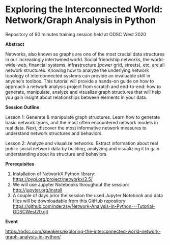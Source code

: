 # Exploring the Interconnected World: Network/Graph Analysis in Python

Repository of 90 minutes training session held at ODSC West 2020

**Abstract**

Networks, also known as graphs are one of the most crucial data structures in our increasingly intertwined world. Social friendship networks, the world-wide-web, financial systems, infrastructure (power grid, streets), etc. are all network structures. Knowing how to analyze the underlying network topology of interconnected systems can provide an invaluable skill in anyone's toolbox. This tutorial will provide a hands-on guide on how to approach a network analysis project from scratch and end-to-end: how to generate, manipulate, analyze and visualize graph structures that will help you gain insight about relationships between elements in your data.

**Session Outline**

Lesson 1: Generate & manipulate graph structures. Learn how to generate basic network types, and the most often encountered network models in real data. Next, discover the most informative network measures to understand network structures and behaviors.

Lesson 2: Analyze and visualize networks. Extract information about real public social network data by building, analyzing and visualizing it to gain understanding about its structure and behaviors.

**Prerequisites**
1. Installation of NetworkX Python library: https://pypi.org/project/networkx/2.5/
2. We will use Jupyter Notebooks throughout the session: http://jupyter.org/install
3. A couple of days prior the session the used Jupyter Notebook and data files will be downloadable from this GitHub repository: https://github.com/nderzsy/Network-Analysis-in-Python---Tutorial-ODSCWest20.git

**Event**

https://odsc.com/speakers/exploring-the-interconnected-world-network-graph-analysis-in-python/
